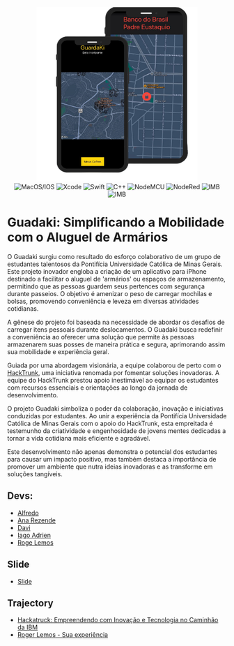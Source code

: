<div align="center">
  <img aling="center" alt="interface" height="400" width="370" src="https://github.com/Miukiyn/GuadaKi/blob/main/img/guardakiInterface.png"/>
</div>
<div align="center">
  <img aling="center" alt="MacOS/IOS" height="30" width="30" src="https://cdn.jsdelivr.net/gh/devicons/devicon/icons/apple/apple-original.svg"/>
  <img aling="center" alt="Xcode" height="30" width="40" src="https://cdn.jsdelivr.net/gh/devicons/devicon/icons/xcode/xcode-original.svg"/>
  <img aling="center" alt="Swift" height="30" width="40" src="https://cdn.jsdelivr.net/gh/devicons/devicon/icons/swift/swift-original.svg"/>
  <img aling="center" alt="C++" height="30" width="40" src="https://cdn.jsdelivr.net/gh/devicons/devicon/icons/cplusplus/cplusplus-original.svg"/>
  <img aling="center" alt="NodeMCU" height="30" width="30" src="https://brandslogos.com/wp-content/uploads/images/large/arduino-logo-1.png"/>
  <img aling="center" alt="NodeRed" height="30" width="30" src="https://nodered.org/about/resources/media/node-red-icon.png"/>
  <img aling="center" alt="IMB" height="40" width="60" src="https://www.nicepng.com/png/full/858-8585442_cloud-native-intelligence-for-ibm-cloud-ibm-cloud.png"/>
  <img aling="center" alt="IMB" height="30" width="30" src="https://cdn-icons-png.flaticon.com/512/6080/6080697.png"/>
</div>

# Guadaki: Simplificando a Mobilidade com o Aluguel de Armários

O Guadaki surgiu como resultado do esforço colaborativo de um grupo de estudantes talentosos da Pontifícia Universidade Católica de Minas Gerais. Este projeto inovador engloba a criação de um aplicativo para iPhone destinado a facilitar o aluguel de 'armários' ou espaços de armazenamento, permitindo que as pessoas guardem seus pertences com segurança durante passeios. O objetivo é amenizar o peso de carregar mochilas e bolsas, promovendo conveniência e leveza em diversas atividades cotidianas.

A gênese do projeto foi baseada na necessidade de abordar os desafios de carregar itens pessoais durante deslocamentos. O Guadaki busca redefinir a conveniência ao oferecer uma solução que permite às pessoas armazenarem suas posses de maneira prática e segura, aprimorando assim sua mobilidade e experiência geral.

Guiada por uma abordagem visionária, a equipe colaborou de perto com o [HackTrunk](https://hackatruck.com.br/), uma iniciativa renomada por fomentar soluções inovadoras. A equipe do HackTrunk prestou apoio inestimável ao equipar os estudantes com recursos essenciais e orientações ao longo da jornada de desenvolvimento.

O projeto Guadaki simboliza o poder da colaboração, inovação e iniciativas conduzidas por estudantes. Ao unir a experiência da Pontifícia Universidade Católica de Minas Gerais com o apoio do HackTrunk, esta empreitada é testemunho da criatividade e engenhosidade de jovens mentes dedicadas a tornar a vida cotidiana mais eficiente e agradável.

Este desenvolvimento não apenas demonstra o potencial dos estudantes para causar um impacto positivo, mas também destaca a importância de promover um ambiente que nutra ideias inovadoras e as transforme em soluções tangíveis.

## Devs:
- [Alfredo](...)  
- [Ana Rezende](https://github.com/anarezend3)  
- [Davi](https://github.com/daviferreiradev)  
- [Iago Adrien](https://github.com/Miukiyn)  
- [Roge Lemos](...)  

## Slide
- [Slide](https://github.com/Miukiyn/GuadaKi/blob/main/Slide/Guadaki-Slide-Project.pdf)

## Trajectory
- [Hackatruck: Empreendendo com Inovação e Tecnologia no Caminhão da IBM](https://www.linkedin.com/pulse/hackatruck-empreendendo-com-inova%C3%A7%C3%A3o-e-tecnologia-da-ibm-ferreira/)
- [Roger Lemos - Sua experiência ](https://www.linkedin.com/feed/update/urn:li:activity:7076978883190824960/)


